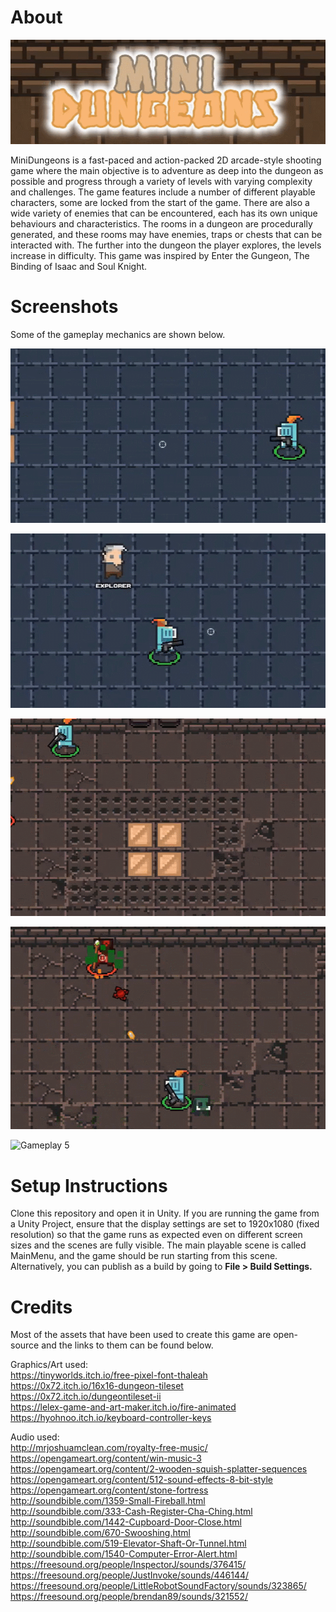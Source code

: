 # About
![Title](https://github.com/4-bytes/Mini-Dungeons/blob/master/gifs/title.gif)

MiniDungeons is a fast-paced and action-packed 2D arcade-style shooting game where the main objective is to adventure as deep into the dungeon as possible and progress through a variety of levels with varying complexity and challenges. The game features include a number of different playable characters, some are locked from the start of the game. There are also a wide variety of enemies that can be encountered, each has its own unique behaviours and characteristics. The rooms in a dungeon are procedurally generated, and these rooms may have enemies, traps or chests that can be interacted with. The further into the dungeon the player explores, the levels increase in difficulty. This game was inspired by Enter the Gungeon, The Binding of Isaac and Soul Knight.


# Screenshots
Some of the gameplay mechanics are shown below. <br>

![Gameplay 1](https://github.com/4-bytes/Mini-Dungeons/blob/master/gifs/gameplay1.gif) 

![Gameplay 2](https://github.com/4-bytes/Mini-Dungeons/blob/master/gifs/gameplay2.gif)

![Gameplay 3](https://github.com/4-bytes/Mini-Dungeons/blob/master/gifs/gameplay3.gif)

![Gameplay 4](https://github.com/4-bytes/Mini-Dungeons/blob/master/gifs/gameplay4.gif)

![Gameplay 5](https://github.com/4-bytes/Mini-Dungeons/blob/master/gifs/gameplay5.gif)

# Setup Instructions
Clone this repository and open it in Unity. If you are running the game from a Unity Project, ensure that the display settings are set to 1920x1080 (fixed resolution) so that the game runs as expected even on different screen sizes and the scenes are fully visible. The main playable scene is called MainMenu, and the game should be run starting from this scene. Alternatively, you can publish as a build by going to <b>File > Build Settings.</b>


# Credits
Most of the assets that have been used to create this game are open-source and the links to them can be found below.

Graphics/Art used: <br>
https://tinyworlds.itch.io/free-pixel-font-thaleah <br>
https://0x72.itch.io/16x16-dungeon-tileset <br>
https://0x72.itch.io/dungeontileset-ii <br>
https://lelex-game-and-art-maker.itch.io/fire-animated <br>
https://hyohnoo.itch.io/keyboard-controller-keys <br>

Audio used:<br>
http://mrjoshuamclean.com/royalty-free-music/ <br>
https://opengameart.org/content/win-music-3 <br>
https://opengameart.org/content/2-wooden-squish-splatter-sequences <br>
https://opengameart.org/content/512-sound-effects-8-bit-style<br>
https://opengameart.org/content/stone-fortress <br>
http://soundbible.com/1359-Small-Fireball.html <br>
http://soundbible.com/333-Cash-Register-Cha-Ching.html<br>
http://soundbible.com/1442-Cupboard-Door-Close.html <br>
http://soundbible.com/670-Swooshing.html <br>
http://soundbible.com/519-Elevator-Shaft-Or-Tunnel.html<br>
http://soundbible.com/1540-Computer-Error-Alert.html<br>
https://freesound.org/people/InspectorJ/sounds/376415/<br>
https://freesound.org/people/JustInvoke/sounds/446144/<br>
https://freesound.org/people/LittleRobotSoundFactory/sounds/323865/<br>
https://freesound.org/people/brendan89/sounds/321552/ <br>
